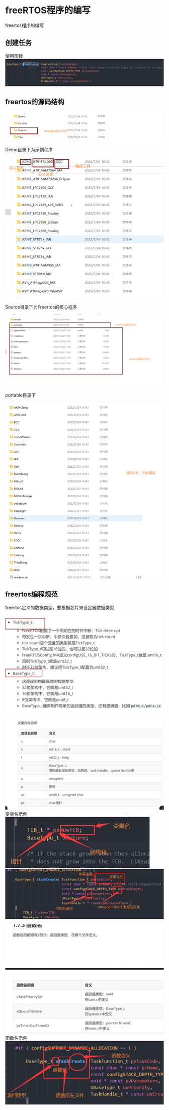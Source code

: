 # freeRTOS程序的编写

freertos程序的编写

## 创建任务

使用函数
![创建任务函数](../../../../rescource/Attachment/2022-07-24-10-35-05.png)

## freertos的源码结构

![freertos](../../../../rescource/Attachment/2022-07-24-10-56-22.png)

Demo目录下为示例程序

![Demo命名规范](../../../../rescource/Attachment/2022-07-24-10-59-41.png)

Source目录下为Freertos的核心程序

![sorce目录下的文件](../../../../rescource/Attachment/2022-07-24-11-03-16.png)

portable目录下

![portable目录下的文件](../../../../rescource/Attachment/2022-07-24-11-05-52.png)

## freertos编程规范

freertos定义的数据类型，要根据芯片来设定器数据类型

![freertos定义的特殊数据类型](../../../../rescource/Attachment/2022-07-24-11-10-06.png)

![变量名的规范](../../../../rescource/Attachment/2022-07-24-11-12-42.png)
变量名示例
![例1](../../../../rescource/Attachment/2022-07-24-11-14-52.png)
![例2](../../../../rescource/Attachment/2022-07-24-11-19-04.png)

![函数名规范](../../../../rescource/Attachment/2022-07-24-11-22-39.png)
函数名示例
![例](../../../../rescource/Attachment/2022-07-24-11-21-51.png)
